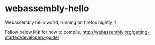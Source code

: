 # webassembly-hello

Webassembly hello world, running on firefox nightly !!

Follow below link for how to compile,
http://webassembly.org/getting-started/developers-guide/
